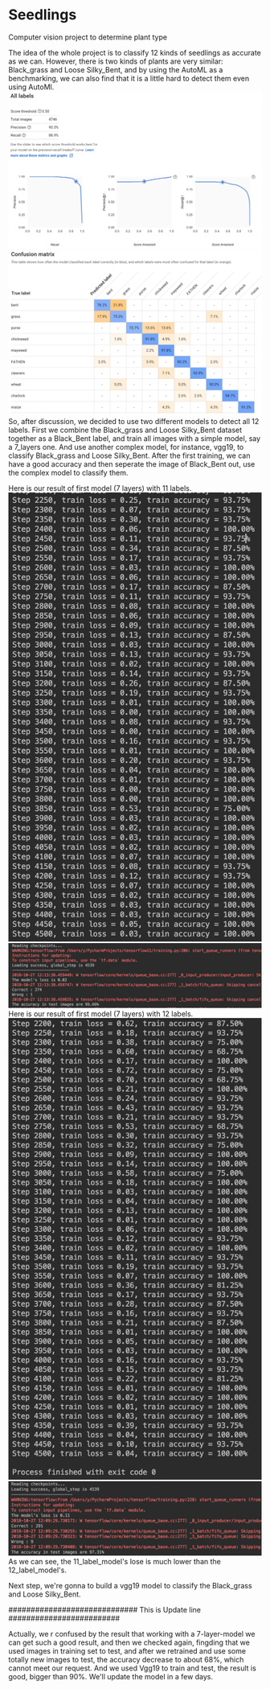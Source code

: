 # Seedlings
Computer vision project to determine plant type

The idea of the whole project is to classify 12 kinds of seedlings as accurate as we can. However, there is two kinds of plants are very similar: Black_grass and Loose Silky_Bent, and by using the AutoML as a benchmarking, we can also find that it is a little hard to detect them even using AutoMl.
![AutoML_results](AutoML_results.png)
![confusion_matrix](confusion_matrix.png)
So, after discussion, we decided to use two different models to detect all 12 labels. First we combine the Black_grass and Loose Silky_Bent dataset together as a Black_Bent label, and train all images with a simple model, say a 7_layers one. And use another complex model, for instance, vgg19, to classify Black_grass and Loose Silky_Bent. After the first training, we can have a good accuracy and then seperate the image of Black_Bent out, use the complex model to classify them.

Here is our result of first model (7 layers) with 11 labels.
![training2](training2.png)
![accuracy2](accuracy2.png)
Here is our result of first model (7 layers) with 12 labels.
![training](training.png)
![accuracy](accuracy.png)
As we can see, the 11_label_model's lose is much lower than the 12_label_model's.

Next step, we're gonna to build a vgg19 model to classify the Black_grass and Loose Silky_Bent. 

############################# This is Update line #########################

Actually, we r confused by the result that working with a 7-layer-model we can get such a good result, and then we checked again, fingding that we used images in training set to test, and after we retrained and use some totally new images to test, the accuracy decrease to about 68%, which cannot meet our request. And we used Vgg19 to train and test, the result is good, bigger than 90%. We'll update the model in a few days.

